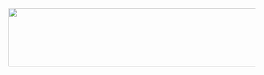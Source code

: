 <a href="https://github.com/devxb/gitanimals">
  <img src="https://render.gitanimals.org/lines/jaaerim?pet-id=1" width="1000" height="120"/>
</a>
